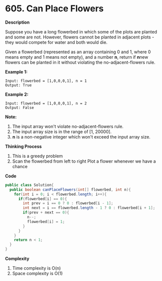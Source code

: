 # 605. Can Place Flowers

**Description**

Suppose you have a long flowerbed in which some of the plots are planted and some are not. However, flowers cannot be planted in adjacent plots - they would compete for water and both would die.

Given a flowerbed (represented as an array containing 0 and 1, where 0 means empty and 1 means not empty), and a number **n**, return if **n**new flowers can be planted in it without violating the no-adjacent-flowers rule.

**Example 1:**

```
Input: flowerbed = [1,0,0,0,1], n = 1
Output: True

```

**Example 2:**

```
Input: flowerbed = [1,0,0,0,1], n = 2
Output: False

```

**Note:**

1. The input array won't violate no-adjacent-flowers rule.
2. The input array size is in the range of [1, 20000].
3. **n** is a non-negative integer which won't exceed the input array size.

**Thinking Process**

1. This is a greedy problem
2. Scan the flowerbed from left to right Plot a flower whenever we have a chance

**Code**

```java
public class Solution{
  public boolean canPlaceFlowers(int[] flowerbed, int n){
    for(int i = 0; i < flowerbed.length; i++){
      if(flowerbed[i] == 0){
        int prev = i == 0 ? 0 : flowerbed[i - 1];
        int next = i == flowerbed.length - 1 ? 0 : flowerbed[i + 1];
        if(prev + next == 0){
          n--;
          flowerbed[i] = 1;
        }
      }
    }
    return n < 1;
  }
}
```

**Complexity**

1. Time complexity is O(n)
2. Space complexity is O(1)